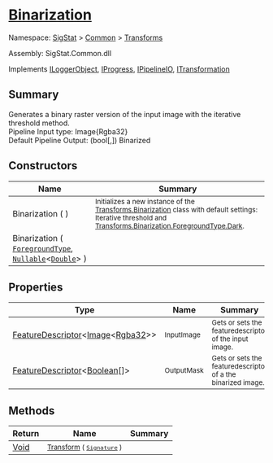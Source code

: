 # [Binarization](./Binarization.md)

Namespace: [SigStat]() > [Common](./../README.md) > [Transforms](./README.md)

Assembly: SigStat.Common.dll

Implements [ILoggerObject](./../ILoggerObject.md), [IProgress](./../Helpers/IProgress.md), [IPipelineIO](./../Pipeline/IPipelineIO.md), [ITransformation](./../ITransformation.md)

## Summary
Generates a binary raster version of the input image with the iterative threshold method.  <br>Pipeline Input type: Image{Rgba32}<br>Default Pipeline Output: (bool[,]) Binarized

## Constructors

| Name | Summary | 
| --- | --- | 
| Binarization (  ) | <sub>Initializes a new instance of the [Transforms.Binarization](https://github.com/hargitomi97/sigstat/blob/master/docs/md/SigStat/Common/Transforms/Binarization.md) class with default settings: Iterative threshold and [Transforms.Binarization.ForegroundType.Dark](https://github.com/hargitomi97/sigstat/blob/master/docs/md/.md).</sub> | 
| Binarization ( [`ForegroundType`](./Binarization.md), [`Nullable`](https://docs.microsoft.com/en-us/dotnet/api/System.Nullable-1)\<[`Double`](https://docs.microsoft.com/en-us/dotnet/api/System.Double)> ) | <sub></sub> | 


## Properties

| Type | Name | Summary | 
| --- | --- | --- | 
| [FeatureDescriptor](./../FeatureDescriptor-1.md)\<[Image](./Binarization.md)\<[Rgba32](./Binarization.md)>> | <sub>InputImage</sub> | <sub>Gets or sets the featuredescriptor of the input image.</sub> | 
| [FeatureDescriptor](./../FeatureDescriptor-1.md)\<[Boolean](https://docs.microsoft.com/en-us/dotnet/api/System.Boolean)[]> | <sub>OutputMask</sub> | <sub>Gets or sets the featuredescriptor of a the binarized image.</sub> | 


## Methods

| Return | Name | Summary | 
| --- | --- | --- | 
| [Void](https://docs.microsoft.com/en-us/dotnet/api/System.Void) | <sub>[Transform](./Methods/Binarization-100663642.md) ( [`Signature`](./../Signature.md) )</sub> | <sub></sub> | 


